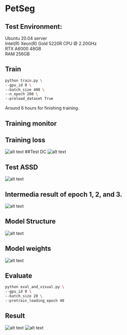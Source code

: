 # PetSeg


## Test Environment:  
Ubuntu 20.04 server  
Intel(R) Xeon(R) Gold 5220R CPU @ 2.20GHz  
RTX A6000 48GB  
RAM 256GB  

## Train
````bash
python train.py \
--gpu_id 0 \
--batch_size 400 \
--n_epoch 200 \
--preload_dataset True
````
Around 6 hours for finishing training.
## Training monitor
## Training loss
![alt text](figs/Train_Loss.png)
##Test DC
![alt text](figs/Test_DC.png)
## Test ASSD
![alt text](figs/Test_ASSD.png)
## Intermedia result of epoch 1, 2, and 3.
![alt text](figs/intermedia_result.png)
## Model Structure
![alt text](figs/structure.png)
## Model weights
![alt text](figs/weights.png)

## Evaluate
````bash
python eval_and_visual.py \
--gpu_id 0 \
--batch_size 20 \
--pretrain_loading_epoch 40
````

## Result
![alt text](figs/boxplot.png)
![alt text](figs/samples.png)